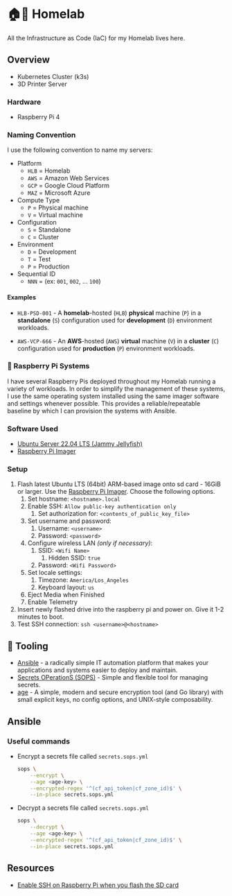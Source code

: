 # 🏠🧪 Homelab

All the Infrastructure as Code (IaC) for my Homelab lives here.

## Overview

*   Kubernetes Cluster (k3s)
*   3D Printer Server

### Hardware

*   Raspberry Pi 4

### Naming Convention

I use the following convention to name my servers:

*   Platform
    *   `HLB` = Homelab
    *   `AWS` = Amazon Web Services
    *   `GCP` = Google Cloud Platform
    *   `MAZ` = Microsoft Azure
*   Compute Type
    *   `P` = Physical machine
    *   `V` = Virtual machine
*   Configuration
    *   `S` = Standalone
    *   `C` = Cluster
*   Environment
    *   `D` = Development
    *   `T` = Test
    *   `P` = Production
*   Sequential ID
    *   `NNN` = (ex: `001`, `002`, ... `100`)

#### Examples

*   `HLB-PSD-001` - A **homelab**-hosted (`HLB`) **physical** machine (`P`) in a **standalone** (`S`) configuration used
    for **development** (`D`) environment workloads.

*   `AWS-VCP-666` - An **AWS**-hosted (`AWS`) **virtual** machine (`V`) in a **cluster** (`C`) configuration used for
    **production** (`P`) environment workloads.

### 🥧 Raspberry Pi Systems

I have several Raspberry Pis deployed throughout my Homelab running a variety of workloads. In order to simplify the
management of these systems, I use the same operating system installed using the same imager software and settings
whenever possible. This provides a reliable/repeatable baseline by which I can provision the systems with Ansible.

### Software Used

*   [Ubuntu Server 22.04 LTS (Jammy Jellyfish)](https://releases.ubuntu.com/jammy/)
*   [Raspberry Pi Imager](https://www.raspberrypi.com/software/)

### Setup

1.  Flash latest Ubuntu LTS (64bit) ARM-based image onto sd card - 16GiB or larger. Use the
    [Raspberry Pi Imager](https://www.raspberrypi.com/software/). Choose the following options.
    1.  Set hostname: `<hostname>.local`
    2.  Enable SSH: `Allow public-key authentication only`
        1.  Set authorization for: `<contents_of_public_key_file>`
    3.  Set username and password:
        1.  Username: `<username>`
        2.  Password: `<password>`
    4.  Configure wireless LAN _(only if necessary)_:
        1.  SSID: `<Wifi Name>`
            1.  Hidden SSID: `true`
        2.  Password: `<Wifi Password>`
    5.  Set locale settings:
        1.  Timezone: `America/Los_Angeles`
        2.  Keyboard layout: `us`
    6.  Eject Media when Finished
    7.  Enable Telemetry
2.  Insert newly flashed drive into the raspberry pi and power on. Give it 1-2 minutes to boot.
3.  Test SSH connection: `ssh <username>@<hostname>`

## 🔧 Tooling

*   [Ansible](https://www.ansible.com/) - a radically simple IT automation platform that makes your applications and
    systems easier to deploy and maintain.
*   [Secrets OPerationS (SOPS)](https://github.com/mozilla/sops) - Simple and flexible tool for managing secrets.
*   [age](https://github.com/FiloSottile/age) - A simple, modern and secure encryption tool (and Go library) with small
    explicit keys, no config options, and UNIX-style composability.

## Ansible

### Useful commands

*   Encrypt a secrets file called `secrets.sops.yml`

    ```sh
    sops \
        --encrypt \
        --age <age-key> \
        --encrypted-regex '^(cf_api_token|cf_zone_id)$' \
        --in-place secrets.sops.yml
    ```

*   Decrypt a secrets file called `secrets.sops.yml`

    ```sh
    sops \
        --decrypt \
        --age <age-key> \
        --encrypted-regex '^(cf_api_token|cf_zone_id)$' \
        --in-place secrets.sops.yml
    ```

## Resources

*   [Enable SSH on Raspberry Pi when you flash the SD card](https://roboticsbackend.com/enable-ssh-on-raspberry-pi-raspbian/#New_feature_Enable_SSH_directly_when_you_flash_the_SD_card)
